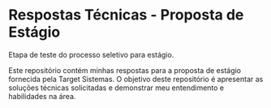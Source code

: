# Respostas Técnicas - Proposta de Estágio
Etapa de teste do processo seletivo para estágio.

Este repositório contém minhas respostas para a proposta de estágio fornecida pela 	Target Sistemas. O objetivo deste repositório é apresentar as soluções técnicas solicitadas e demonstrar meu entendimento e habilidades na área.
